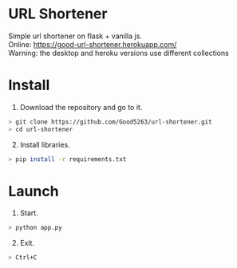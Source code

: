 # URL Shortener
Simple url shortener on flask + vanilla js.<br>
Online: https://good-url-shortener.herokuapp.com/ <br>
Warning: the desktop and heroku versions use different collections

# Install
1) Download the repository and go to it.
```bash
> git clone https://github.com/Good5263/url-shortener.git
> cd url-shortener
```
2) Install libraries.
```bash
> pip install -r requirements.txt
```
# Launch
1) Start.
```bash
> python app.py
```
2) Exit.
```bash
> Ctrl+C  
```
